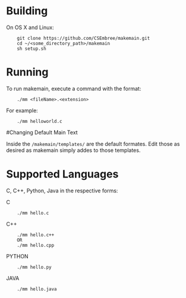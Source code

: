 
# Building

On OS X and Linux:

```
	git clone https://github.com/CSEmbree/makemain.git
	cd ~/<some_directory_path>/makemain
	sh setup.sh
```

# Running

To run makemain, execute a command with the format:

```
	./mm <fileName>.<extension>
```

For example:
	
```
	./mm helloworld.c
```


#Changing Default Main Text

Inside the `/makemain/templates/` are the default formates. Edit those as desired as makemain simply addes to those templates.


# Supported Languages

C, C++, Python, Java in the respective forms:

C
```
	./mm hello.c
```

C++
```
	./mm hello.c++
	OR
	./mm hello.cpp
```

PYTHON
```
	./mm hello.py
```

JAVA
```
	./mm hello.java	
```